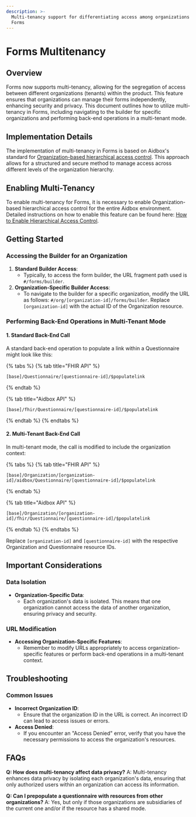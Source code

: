 ```yaml
---
description: >-
  Multi-tenancy support for differentiating access among organizations within
  Forms
---
```


# Forms Multitenancy

## Overview

Forms now supports multi-tenancy, allowing for the segregation of access between different organizations (tenants) within the product. This feature ensures that organizations can manage their forms independently, enhancing security and privacy. This document outlines how to utilize multi-tenancy in Forms, including navigating to the builder for specific organizations and performing back-end operations in a multi-tenant mode.

## Implementation Details

The implementation of multi-tenancy in Forms is based on Aidbox's standard for [Organization-based hierarchical access control](../../../access-control/authorization/scoped-api/organization-based-hierarchical-access-control.md). This approach allows for a structured and secure method to manage access across different levels of the organization hierarchy.

## Enabling Multi-Tenancy

To enable multi-tenancy for Forms, it is necessary to enable Organization-based hierarchical access control for the entire Aidbox environment. Detailed instructions on how to enable this feature can be found here: [How to Enable Hierarchical Access Control](../../../tutorials/security-access-control-tutorials/how-to-enable-hierarchical-access-control.md).

## Getting Started

### Accessing the Builder for an Organization

1. **Standard Builder Access**:
   * Typically, to access the form builder, the URL fragment path used is `#/forms/builder`.
2. **Organization-Specific Builder Access**:
   * To navigate to the builder for a specific organization, modify the URL as follows: `#/org/[organization-id]/forms/builder`. Replace `[organization-id]` with the actual ID of the Organization resource.

### Performing Back-End Operations in Multi-Tenant Mode

#### 1. Standard Back-End Call

A standard back-end operation to populate a link within a Questionnaire might look like this:

{% tabs %}
{% tab title="FHIR API" %}
```
[base]/Questionnaire/[questionnaire-id]/$populatelink
```
{% endtab %}

{% tab title="Aidbox API" %}
```
[base]/fhir/Questionnaire/[questionnaire-id]/$populatelink
```
{% endtab %}
{% endtabs %}

#### 2. Multi-Tenant Back-End Call

In multi-tenant mode, the call is modified to include the organization context:

{% tabs %}
{% tab title="FHIR API" %}
```
[base]/Organization/[organization-id]/aidbox/Questionnaire/[questionnaire-id]/$populatelink
```
{% endtab %}

{% tab title="Aidbox API" %}
```
[base]/Organization/[organization-id]/fhir/Questionnaire/[questionnaire-id]/$populatelink
```
{% endtab %}
{% endtabs %}

Replace `[organization-id]` and `[questionnaire-id]` with the respective Organization and Questionnaire resource IDs.

## Important Considerations

### Data Isolation

* **Organization-Specific Data**:
  * Each organization's data is isolated. This means that one organization cannot access the data of another organization, ensuring privacy and security.

### URL Modification

* **Accessing Organization-Specific Features**:
  * Remember to modify URLs appropriately to access organization-specific features or perform back-end operations in a multi-tenant context.

## Troubleshooting

### Common Issues

* **Incorrect Organization ID**:
  * Ensure that the organization ID in the URL is correct. An incorrect ID can lead to access issues or errors.
* **Access Denied**:
  * If you encounter an "Access Denied" error, verify that you have the necessary permissions to access the organization's resources.

## FAQs

**Q: How does multi-tenancy affect data privacy?** A: Multi-tenancy enhances data privacy by isolating each organization's data, ensuring that only authorized users within an organization can access its information.

**Q: Can I prepopulate a questionnaire with resources from other organizations?** A: Yes, but only if those organizations are subsidiaries of the current one and/or if the resource has a shared mode.
